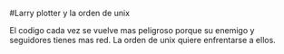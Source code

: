 #Larry plotter y la orden de unix

El codigo cada vez se vuelve mas peligroso porque su enemigo y seguidores tienes mas red.
La orden de unix quiere enfrentarse a ellos.